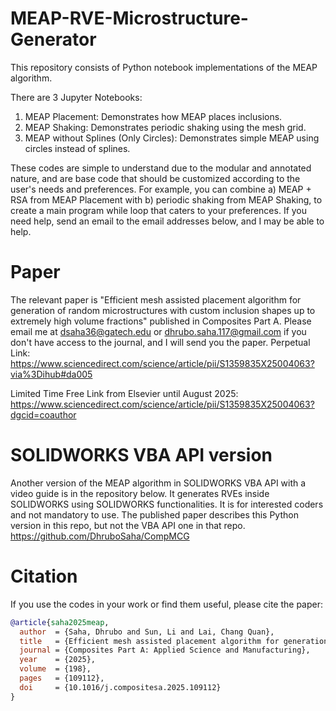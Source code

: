 # MEAP-RVE-Microstructure-Generator
This repository consists of Python notebook implementations of the MEAP algorithm. 

There are 3 Jupyter Notebooks:
1. MEAP Placement: Demonstrates how MEAP places inclusions.
2. MEAP Shaking: Demonstrates periodic shaking using the mesh grid.
3. MEAP without Splines (Only Circles): Demonstrates simple MEAP using circles instead of splines.

These codes are simple to understand due to the modular and annotated nature, and are base code that should be customized according to the user's needs and preferences. For example, you can combine a) MEAP + RSA from MEAP Placement with b) periodic shaking from MEAP Shaking, to create a main program while loop that caters to your preferences. If you need help, send an email to the email addresses below, and I may be able to help. 

# Paper 
The relevant paper is "Efficient mesh assisted placement algorithm for generation of random microstructures with custom inclusion shapes up to extremely high volume fractions" published in Composites Part A. Please email me at dsaha36@gatech.edu or dhrubo.saha.117@gmail.com if you don't have access to the journal, and I will send you the paper.
Perpetual Link:
https://www.sciencedirect.com/science/article/pii/S1359835X25004063?via%3Dihub#da005

Limited Time Free Link from Elsevier until August 2025:
https://www.sciencedirect.com/science/article/pii/S1359835X25004063?dgcid=coauthor

# SOLIDWORKS VBA API version
Another version of the MEAP algorithm in SOLIDWORKS VBA API with a video guide is in the repository below. It generates RVEs inside SOLIDWORKS using SOLIDWORKS functionalities. It is for interested coders and not mandatory to use. The published paper describes this Python version in this repo, but not the VBA API one in that repo.
https://github.com/DhruboSaha/CompMCG

# Citation
If you use the codes in your work or find them useful, please cite the paper:

```bibtex
@article{saha2025meap,
  author  = {Saha, Dhrubo and Sun, Li and Lai, Chang Quan},
  title   = {Efficient mesh assisted placement algorithm for generation of random microstructures with custom inclusion shapes up to extremely high volume fractions},
  journal = {Composites Part A: Applied Science and Manufacturing},
  year    = {2025},
  volume  = {198},
  pages   = {109112},
  doi     = {10.1016/j.compositesa.2025.109112}
}


